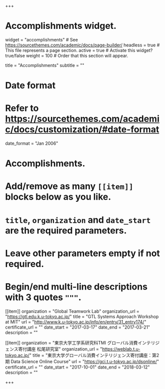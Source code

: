 +++
# Accomplishments widget.
widget = "accomplishments"  # See https://sourcethemes.com/academic/docs/page-builder/
headless = true  # This file represents a page section.
active = true  # Activate this widget? true/false
weight = 100  # Order that this section will appear.

title = "Accomplish&shy;ments"
subtitle = ""

# Date format
#   Refer to https://sourcethemes.com/academic/docs/customization/#date-format
date_format = "Jan 2006"

# Accomplishments.
#   Add/remove as many `[[item]]` blocks below as you like.
#   `title`, `organization` and `date_start` are the required parameters.
#   Leave other parameters empty if not required.
#   Begin/end multi-line descriptions with 3 quotes `"""`.

[[item]]
  organization = "Global Teamwork Lab"
  organization_url = "https://gtl.edu.k.u-tokyo.ac.jp/"
  title = "GTL Systems Approach Workshop at MIT"
  url = "http://www.k.u-tokyo.ac.jp/info/en/entry/31_entry174/"
  certificate_url = ""
  date_start = "2017-03-17"
  date_end = "2017-03-21"
  description = ""
  
[[item]]
  organization = "東京大学工学系研究科TMI グローバル消費インテリジェンス寄付講座 松尾研究室"
  organization_url = "https://weblab.t.u-tokyo.ac.jp/"
  title = "東京大学グローバル消費インテリジェンス寄付講座：第2期 Data Science Online Course"
  url = "https://gci.t.u-tokyo.ac.jp/dsonline/"
  certificate_url = ""
  date_start = "2017-10-01"
  date_end = "2018-03-12"
  description = ""

+++
